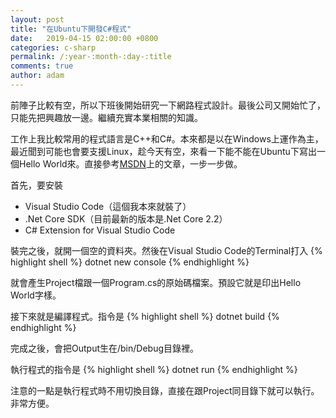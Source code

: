 ```yaml
---
layout: post
title: "在Ubuntu下開發C#程式"
date:   2019-04-15 02:00:00 +0800
categories: c-sharp
permalink: /:year-:month-:day-:title
comments: true
author: adam
---
```


前陣子比較有空，所以下班後開始研究一下網路程式設計。最後公司又開始忙了，只能先把興趣放一邊。繼續充實本業相關的知識。

工作上我比較常用的程式語言是C++和C#。本來都是以在Windows上運作為主，最近聞到可能也會要支援Linux，趁今天有空，來看一下能不能在Ubuntu下寫出一個Hello World來。直接參考[MSDN][get-started-with-c-sharp]上的文章，一步一步做。

首先，要安裝
- Visual Studio Code（這個我本來就裝了）
- .Net Core SDK（目前最新的版本是.Net Core 2.2）
- C# Extension for Visual Studio Code

裝完之後，就開一個空的資料夾。然後在Visual Studio Code的Terminal打入
{% highlight shell %}
dotnet new console
{% endhighlight %}

就會產生Project檔跟一個Program.cs的原始碼檔案。預設它就是印出Hello World字樣。

接下來就是編譯程式。指令是
{% highlight shell %}
dotnet build
{% endhighlight %}

完成之後，會把Output生在/bin/Debug目錄裡。

執行程式的指令是
{% highlight shell %}
dotnet run
{% endhighlight %}

注意的一點是執行程式時不用切換目錄，直接在跟Project同目錄下就可以執行。非常方便。

[get-started-with-c-sharp]: https://docs.microsoft.com/zh-tw/dotnet/core/tutorials/with-visual-studio-code
